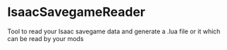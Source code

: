 # IsaacSavegameReader
Tool to read your Isaac savegame data and generate a .lua file or it which can be read by your mods
